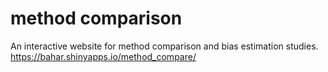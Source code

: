 # method comparison
An interactive website for method comparison and bias estimation studies.
https://bahar.shinyapps.io/method_compare/
